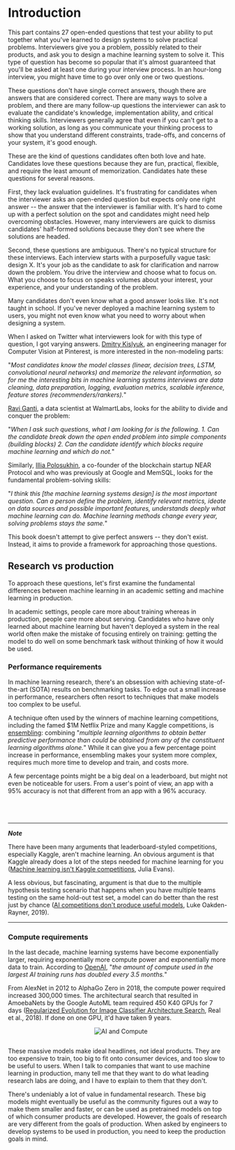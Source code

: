 # Introduction

This part contains 27 open-ended questions that test your ability to put together what you've learned to design systems to solve practical problems. Interviewers give you a problem, possibly related to their products, and ask you to design a machine learning system to solve it. This type of question has become so popular that it's almost guaranteed that you'll be asked at least one during your interview process. In an hour-long interview, you might have time to go over only one or two questions.

These questions don't have single correct answers, though there are answers that are considered correct. There are many ways to solve a problem, and there are many follow-up questions the interviewer can ask to evaluate the candidate's knowledge, implementation ability, and critical thinking skills. Interviewers generally agree that even if you can't get to a working solution, as long as you communicate your thinking process to show that you understand different constraints, trade-offs, and concerns of your system, it's good enough.

These are the kind of questions candidates often both love and hate. Candidates love these questions because they are fun, practical, flexible, and require the least amount of memorization. Candidates hate these questions for several reasons.

First, they lack evaluation guidelines. It's frustrating for candidates when the interviewer asks an open-ended question but expects only one right answer -- the answer that the interviewer is familiar with. It's hard to come up with a perfect solution on the spot and candidates might need help overcoming obstacles. However, many interviewers are quick to dismiss candidates' half-formed solutions because they don't see where the solutions are headed.

Second, these questions are ambiguous. There's no typical structure for these interviews. Each interview starts with a purposefully vague task: design X. It's your job as the candidate to ask for clarification and narrow down the problem. You drive the interview and choose what to focus on. What you choose to focus on speaks volumes about your interest, your experience, and your understanding of the problem.

Many candidates don't even know what a good answer looks like. It's not taught in school. If you've never deployed a machine learning system to users, you might not even know what you need to worry about when designing a system.

When I asked on Twitter what interviewers look for with this type of question, I got varying answers. [Dmitry Kislyuk](https://twitter.com/dkislyuk/status/1152246124960350208?s=20), an engineering manager for Computer Vision at Pinterest, is more interested in the non-modeling parts:

"*Most candidates know the model classes (linear, decision trees, LSTM, convolutional neural networks) and memorize the relevant information, so for me the interesting bits in machine learning systems interviews are data cleaning, data preparation, logging, evaluation metrics, scalable inference, feature stores (recommenders/rankers).*"

[Ravi Ganti](https://twitter.com/gmravi2003/status/1152284255671599104?s=20), a data scientist at WalmartLabs, looks for the ability to divide and conquer the problem:

"*When I ask such questions, what I am looking for is the following. 1. Can the candidate break down the open ended problem into simple components (building blocks) 2. Can the candidate identify which blocks require machine learning and which do not.*"

Similarly, [Illia Polosukhin](https://twitter.com/ilblackdragon/status/1152648214203363330?s=20), a co-founder of the blockchain startup NEAR Protocol and who was previously at Google and MemSQL, looks for the fundamental problem-solving skills:

"*I think this [the machine learning systems design] is the most important question. Can a person define the problem, identify relevant metrics, ideate on data sources and possible important features, understands deeply what machine learning can do. Machine learning methods change every year, solving problems stays the same.*"

This book doesn't attempt to give perfect answers -- they don't exist. Instead, it aims to provide a framework for approaching those questions.

## Research vs production

To approach these questions, let's first examine the fundamental differences between machine learning in an academic setting and machine learning in production.

In academic settings, people care more about training whereas in production, people care more about serving. Candidates who have only learned about machine learning but haven't deployed a system in the real world often make the mistake of focusing entirely on training: getting the model to do well on some benchmark task without thinking of how it would be used.

### Performance requirements
In machine learning research, there's an obsession with achieving state-of-the-art (SOTA) results on benchmarking tasks. To edge out a small increase in performance, researchers often resort to techniques that make models too complex to be useful.

A technique often used by the winners of machine learning competitions, including the famed $1M Netflix Prize and many Kaggle competitions, is [ensembling](https://en.wikipedia.org/wiki/Ensemble_learning): combining "*multiple learning algorithms to obtain better predictive performance than could be obtained from any of the constituent learning algorithms alone.*" While it can give you a few percentage point increase in performance, ensembling makes your system more complex, requires much more time to develop and train, and costs more.

A few percentage points might be a big deal on a leaderboard, but might not even be noticeable for users. From a user's point of view, an app with a 95% accuracy is not that different from an app with a 96% accuracy.
<br><br><br><br>

------
__*Note*__

There have been many arguments that leaderboard-styled competitions, especially Kaggle, aren't machine learning. An obvious argument is that Kaggle already does a lot of the steps needed for machine learning for you ([Machine learning isn't Kaggle competitions](https://jvns.ca/blog/2014/06/19/machine-learning-isnt-kaggle-competitions/), Julia Evans).

A less obvious, but fascinating, argument is that due to the multiple hypothesis testing scenario that happens when you have multiple teams testing on the same hold-out test set, a model can do better than the rest just by chance ([AI competitions don't produce useful models](https://lukeoakdenrayner.wordpress.com/2019/09/19/ai-competitions-dont-produce-useful-models/), Luke Oakden-Rayner, 2019).

------

### Compute requirements
In the last decade, machine learning systems have become exponentially larger, requiring exponentially more compute power and exponentially more data to train. According to [OpenAI](https://openai.com/blog/ai-and-compute/), "*the amount of compute used in the largest AI training runs has doubled every 3.5 months.*"

From AlexNet in 2012 to AlphaGo Zero in 2018, the compute power required increased 300,000 times. The architectural search that resulted in AmoebaNets by the Google AutoML team required 450 K40 GPUs for 7 days ([Regularized Evolution for Image Classifier Architecture Search](https://arxiv.org/abs/1802.01548), Real et al., 2018). If done on one GPU, it'd have taken 9 years.

<center>
<img
    alt="AI and Compute"
    src="ai_compute.png"
    style="float: center; max-width: 60%; margin: 0 0 1em 1em">
</center>

These massive models make ideal headlines, not ideal products. They are too expensive to train, too big to fit onto consumer devices, and too slow to be useful to users. When I talk to companies that want to use machine learning in production, many tell me that they want to do what leading research labs are doing, and I have to explain to them that they don't.

There's undeniably a lot of value in fundamental research. These big models might eventually be useful as the community figures out a way to make them smaller and faster, or can be used as pretrained models on top of which consumer products are developed. However, the goals of research are very different from the goals of production. When asked by engineers to develop systems to be used in production, you need to keep the production goals in mind.
